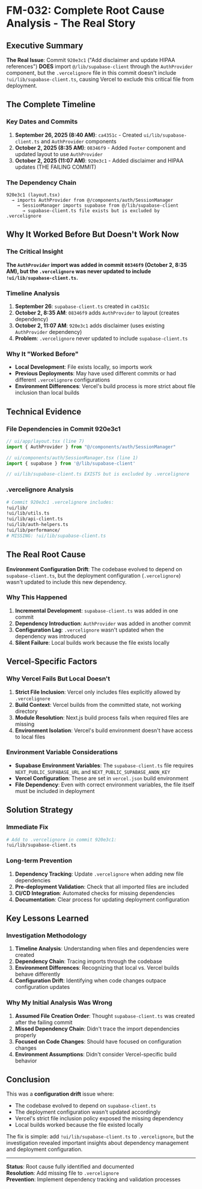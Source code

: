 # FM-032: Complete Root Cause Analysis - The Real Story

## Executive Summary

**The Real Issue**: Commit `920e3c1` ("Add disclaimer and update HIPAA references") **DOES** import `@/lib/supabase-client` through the `AuthProvider` component, but the `.vercelignore` file in this commit doesn't include `!ui/lib/supabase-client.ts`, causing Vercel to exclude this critical file from deployment.

## The Complete Timeline

### Key Dates and Commits
1. **September 26, 2025 (8:40 AM)**: `ca4351c` - Created `ui/lib/supabase-client.ts` and `AuthProvider` components
2. **October 2, 2025 (8:35 AM)**: `08346f9` - Added `Footer` component and updated layout to use `AuthProvider`
3. **October 2, 2025 (11:07 AM)**: `920e3c1` - Added disclaimer and HIPAA updates (THE FAILING COMMIT)

### The Dependency Chain

```
920e3c1 (layout.tsx) 
  → imports AuthProvider from @/components/auth/SessionManager
    → SessionManager imports supabase from @/lib/supabase-client
      → supabase-client.ts file exists but is excluded by .vercelignore
```

## Why It Worked Before But Doesn't Work Now

### The Critical Insight
**The `AuthProvider` import was added in commit `08346f9` (October 2, 8:35 AM), but the `.vercelignore` was never updated to include `!ui/lib/supabase-client.ts`.**

### Timeline Analysis
1. **September 26**: `supabase-client.ts` created in `ca4351c`
2. **October 2, 8:35 AM**: `08346f9` adds `AuthProvider` to layout (creates dependency)
3. **October 2, 11:07 AM**: `920e3c1` adds disclaimer (uses existing `AuthProvider` dependency)
4. **Problem**: `.vercelignore` never updated to include `supabase-client.ts`

### Why It "Worked Before"
- **Local Development**: File exists locally, so imports work
- **Previous Deployments**: May have used different commits or had different `.vercelignore` configurations
- **Environment Differences**: Vercel's build process is more strict about file inclusion than local builds

## Technical Evidence

### File Dependencies in Commit 920e3c1
```typescript
// ui/app/layout.tsx (line 7)
import { AuthProvider } from "@/components/auth/SessionManager"

// ui/components/auth/SessionManager.tsx (line 1)
import { supabase } from '@/lib/supabase-client'

// ui/lib/supabase-client.ts EXISTS but is excluded by .vercelignore
```

### .vercelignore Analysis
```bash
# Commit 920e3c1 .vercelignore includes:
!ui/lib/
!ui/lib/utils.ts
!ui/lib/api-client.ts
!ui/lib/auth-helpers.ts
!ui/lib/performance/
# MISSING: !ui/lib/supabase-client.ts
```

## The Real Root Cause

**Environment Configuration Drift**: The codebase evolved to depend on `supabase-client.ts`, but the deployment configuration (`.vercelignore`) wasn't updated to include this new dependency.

### Why This Happened
1. **Incremental Development**: `supabase-client.ts` was added in one commit
2. **Dependency Introduction**: `AuthProvider` was added in another commit
3. **Configuration Lag**: `.vercelignore` wasn't updated when the dependency was introduced
4. **Silent Failure**: Local builds work because the file exists locally

## Vercel-Specific Factors

### Why Vercel Fails But Local Doesn't
1. **Strict File Inclusion**: Vercel only includes files explicitly allowed by `.vercelignore`
2. **Build Context**: Vercel builds from the committed state, not working directory
3. **Module Resolution**: Next.js build process fails when required files are missing
4. **Environment Isolation**: Vercel's build environment doesn't have access to local files

### Environment Variable Considerations
- **Supabase Environment Variables**: The `supabase-client.ts` file requires `NEXT_PUBLIC_SUPABASE_URL` and `NEXT_PUBLIC_SUPABASE_ANON_KEY`
- **Vercel Configuration**: These are set in `vercel.json` build environment
- **File Dependency**: Even with correct environment variables, the file itself must be included in deployment

## Solution Strategy

### Immediate Fix
```bash
# Add to .vercelignore in commit 920e3c1:
!ui/lib/supabase-client.ts
```

### Long-term Prevention
1. **Dependency Tracking**: Update `.vercelignore` when adding new file dependencies
2. **Pre-deployment Validation**: Check that all imported files are included
3. **CI/CD Integration**: Automated checks for missing dependencies
4. **Documentation**: Clear process for updating deployment configuration

## Key Lessons Learned

### Investigation Methodology
1. **Timeline Analysis**: Understanding when files and dependencies were created
2. **Dependency Chain**: Tracing imports through the codebase
3. **Environment Differences**: Recognizing that local vs. Vercel builds behave differently
4. **Configuration Drift**: Identifying when code changes outpace configuration updates

### Why My Initial Analysis Was Wrong
1. **Assumed File Creation Order**: Thought `supabase-client.ts` was created after the failing commit
2. **Missed Dependency Chain**: Didn't trace the import dependencies properly
3. **Focused on Code Changes**: Should have focused on configuration changes
4. **Environment Assumptions**: Didn't consider Vercel-specific build behavior

## Conclusion

This was a **configuration drift** issue where:
- The codebase evolved to depend on `supabase-client.ts`
- The deployment configuration wasn't updated accordingly
- Vercel's strict file inclusion policy exposed the missing dependency
- Local builds worked because the file existed locally

The fix is simple: add `!ui/lib/supabase-client.ts` to `.vercelignore`, but the investigation revealed important insights about dependency management and deployment configuration.

---

**Status**: Root cause fully identified and documented  
**Resolution**: Add missing file to `.vercelignore`  
**Prevention**: Implement dependency tracking and validation processes
